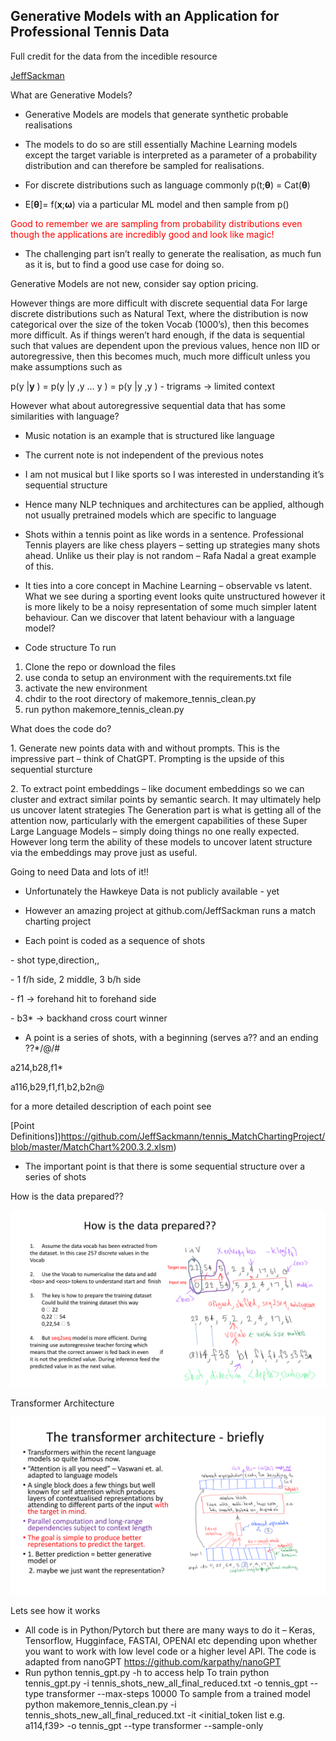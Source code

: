  
## Generative Models with an Application for Professional Tennis Data




Full credit for the data from the incedible resource 

[JeffSackman](https://github.com/JeffSackmann/tennis_MatchChartingProject)



What are Generative Models?

* Generative Models are models that generate synthetic probable realisations

* The models to do so are still essentially Machine Learning models except the target variable is interpreted as a parameter of a probability distribution and can therefore be sampled for realisations.

* For discrete distributions such as language commonly p(t;**θ**) = Cat(**θ**)

* E[**θ**]= f(**x**;**ω**) via a particular ML model and then sample from p()
<span style="color:red">
Good to remember we are sampling from probability distributions even though the applications are incredibly good and look like magic!</span>

* The challenging part isn’t really to generate the realisation, as much fun as it is, but to find a good use case for doing so. 

Generative Models are not new, consider say option pricing.

However things are more difficult with discrete sequential data
For large discrete distributions such as Natural Text, where the distribution is now categorical over the size of the token Vocab (1000’s), then this becomes
more difficult. As if things weren’t hard enough, if the data is sequential such that values are dependent upon the previous values, hence non IID or autoregressive, then this
becomes much, much more difficult unless you make assumptions such as

p(y |**y** ) = p(y |y ,y … y ) = p(y |y ,y ) - trigrams -> limited context

However what about autoregressive sequential data that has some similarities with language?

* Music notation is an example that is structured like language

* The current note is not independent of the previous notes

* I am not musical but I like sports so I was interested in understanding it’s sequential structure

* Hence many NLP techniques and architectures can be applied, although not usually pretrained models which are specific to language


* Shots within a tennis point as like words in a sentence. Professional Tennis players are like chess players – setting up strategies many shots ahead.
Unlike us their play is not random – Rafa Nadal a great example of this.


* It ties into a core concept in Machine Learning – observable vs latent. What we see during a sporting event looks quite unstructured however it is more likely to be a noisy representation of some much simpler latent behaviour.  Can we discover that latent behaviour with a language model?

* Code structure
To run

1. Clone the repo or download the files
2. use conda to setup an environment with the requirements.txt file
3. activate the new environment
4. chdir to the root directory of makemore_tennis_clean.py
5. run python makemore_tennis_clean.py

What does the code do?

1\. Generate new points data with and without prompts. This is the impressive part – think of ChatGPT. Prompting is the upside of this sequential sturcture

2\. To extract point embeddings – like document embeddings so we can cluster and extract similar points by semantic search. It may
ultimately help us uncover latent strategies The Generation part is what is getting all of the attention now,
particularly with the emergent capabilities of these Super Large
Language Models – simply doing things no one really expected.
However long term the ability of these models to uncover latent
structure via the embeddings may prove just as useful.

Going to need Data and lots of it!!

* Unfortunately the Hawkeye Data is not publicly available - yet

* However an amazing project at github.com/JeffSackman runs a match charting project

* Each point is coded as a sequence of shots

\- shot type,direction,<depth>,<outcome>

\- 1 f/h side, 2 middle, 3 b/h side

\- f1 -> forehand hit to forehand side

\- b3\* -> backhand cross court winner

* A point is a series of shots, with a beginning (serves a?? and an ending ??\*/@/#

a214,b28,f1\*

a116,b29,f1,f1,b2,b2n@
    
for a more detailed description of each point see


[Point Definitions])https://github.com/JeffSackmann/tennis_MatchChartingProject/blob/master/MatchChart%200.3.2.xlsm)

* The important point is that there is some sequential structure over a series of shots

How is the data prepared??
    
![Image](Data_Prep.png)


Transformer Architecture
    
![Image](Transformer.png)



<a name="br13"></a> 

Lets see how it works

* All code is in Python/Pytorch but there are many ways to do it –
Keras, Tensorflow, Hugginface, FASTAI, OPENAI etc depending
upon whether you want to work with low level code or a higher
level API. The code is adapted from nanoGPT
https://github.com/karpathy/nanoGPT
* Run python tennis_gpt.py -h to access help
To train 
python tennis_gpt.py -i tennis_shots_new_all_final_reduced.txt -o tennis_gpt --type transformer --max-steps 10000
To sample from a trained model
python makemore_tennis_clean.py -i tennis_shots_new_all_final_reduced.txt -it <initial_token list e.g. a114,f39> -o tennis_gpt --type transformer --sample-only 

